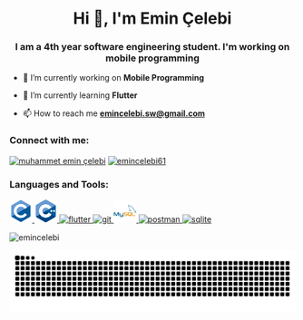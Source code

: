 <h1 align="center">Hi 👋, I'm Emin Çelebi</h1>
<h3 align="center">I am a 4th year software engineering student. I'm working on mobile programming</h3>

- 🔭 I’m currently working on **Mobile Programming**

- 🌱 I’m currently learning **Flutter**

- 📫 How to reach me **emincelebi.sw@gmail.com**

<h3 align="left">Connect with me:</h3>
<p align="left">
<a href="https://www.linkedin.com/in/emincelebi/" target="blank"><img align="center" src="https://raw.githubusercontent.com/rahuldkjain/github-profile-readme-generator/master/src/images/icons/Social/linked-in-alt.svg" alt="muhammet emin çelebi" height="30" width="40" /></a>
<a href="https://instagram.com/emincelebi61" target="blank"><img align="center" src="https://raw.githubusercontent.com/rahuldkjain/github-profile-readme-generator/master/src/images/icons/Social/instagram.svg" alt="emincelebi61" height="30" width="40" /></a>
</p>

<h3 align="left">Languages and Tools:</h3>
<p align="left"> <a href="https://www.cprogramming.com/" target="_blank" rel="noreferrer"> <img src="https://raw.githubusercontent.com/devicons/devicon/master/icons/c/c-original.svg" alt="c" width="40" height="40"/> </a> <a href="https://www.w3schools.com/cpp/" target="_blank" rel="noreferrer"> <img src="https://raw.githubusercontent.com/devicons/devicon/master/icons/cplusplus/cplusplus-original.svg" alt="cplusplus" width="40" height="40"/> </a> <a href="https://flutter.dev" target="_blank" rel="noreferrer"> <img src="https://www.vectorlogo.zone/logos/flutterio/flutterio-icon.svg" alt="flutter" width="40" height="40"/> </a> <a href="https://git-scm.com/" target="_blank" rel="noreferrer"> <img src="https://www.vectorlogo.zone/logos/git-scm/git-scm-icon.svg" alt="git" width="40" height="40"/> </a> <a href="https://www.mysql.com/" target="_blank" rel="noreferrer"> <img src="https://raw.githubusercontent.com/devicons/devicon/master/icons/mysql/mysql-original-wordmark.svg" alt="mysql" width="40" height="40"/> </a> <a href="https://postman.com" target="_blank" rel="noreferrer"> <img src="https://www.vectorlogo.zone/logos/getpostman/getpostman-icon.svg" alt="postman" width="40" height="40"/> </a> <a href="https://www.sqlite.org/" target="_blank" rel="noreferrer"> <img src="https://www.vectorlogo.zone/logos/sqlite/sqlite-icon.svg" alt="sqlite" width="40" height="40"/> </a> </p>

<p><img align="center" src="https://github-readme-stats.vercel.app/api/top-langs?username=emincelebi&show_icons=true&locale=en&layout=compact" alt="emincelebi" /></p>

<picture>
  <source media="(prefers-color-scheme: dark)" srcset="https://raw.githubusercontent.com/emincelebi/emincelebi/output/github-contribution-grid-snake-dark.svg">
  <source media="(prefers-color-scheme: light)" srcset="https://raw.githubusercontent.com/emincelebi/emincelebi/output/github-contribution-grid-snake.svg">
  <img alt="github contribution grid snake animation" src="https://raw.githubusercontent.com/emincelebi/emincelebi/output/github-contribution-grid-snake.svg">
</picture>

